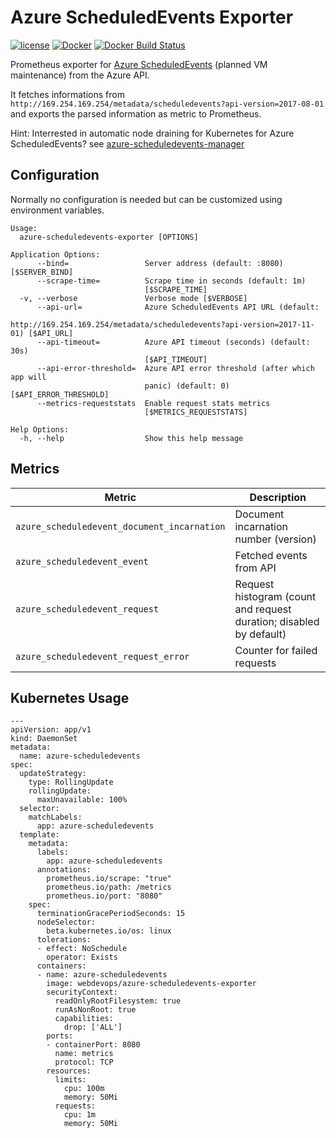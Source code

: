 Azure ScheduledEvents Exporter
==============================

[![license](https://img.shields.io/github/license/webdevops/azure-scheduledevents-exporter.svg)](https://github.com/webdevops/azure-scheduledevents-exporter/blob/master/LICENSE)
[![Docker](https://img.shields.io/badge/docker-webdevops%2Fazure--scheduledevents--exporter-blue.svg?longCache=true&style=flat&logo=docker)](https://hub.docker.com/r/webdevops/azure-scheduledevents-exporter/)
[![Docker Build Status](https://img.shields.io/docker/build/webdevops/azure-scheduledevents-exporter.svg)](https://hub.docker.com/r/webdevops/azure-scheduledevents-exporter/)

Prometheus exporter for [Azure ScheduledEvents](https://docs.microsoft.com/en-us/azure/virtual-machines/linux/scheduled-events) (planned VM maintenance) from the Azure API.

It fetches informations from `http://169.254.169.254/metadata/scheduledevents?api-version=2017-08-01`
and exports the parsed information as metric to Prometheus.


Hint: Interrested in automatic node draining for Kubernetes for Azure ScheduledEvents? see [azure-scheduledevents-manager](https://github.com/webdevops/azure-scheduledevents-manager)

Configuration
-------------

Normally no configuration is needed but can be customized using environment variables.

```
Usage:
  azure-scheduledevents-exporter [OPTIONS]

Application Options:
      --bind=                 Server address (default: :8080) [$SERVER_BIND]
      --scrape-time=          Scrape time in seconds (default: 1m)
                              [$SCRAPE_TIME]
  -v, --verbose               Verbose mode [$VERBOSE]
      --api-url=              Azure ScheduledEvents API URL (default:
                              http://169.254.169.254/metadata/scheduledevents?api-version=2017-11-01) [$API_URL]
      --api-timeout=          Azure API timeout (seconds) (default: 30s)
                              [$API_TIMEOUT]
      --api-error-threshold=  Azure API error threshold (after which app will
                              panic) (default: 0) [$API_ERROR_THRESHOLD]
      --metrics-requeststats  Enable request stats metrics
                              [$METRICS_REQUESTSTATS]

Help Options:
  -h, --help                  Show this help message
```

Metrics
-------

| Metric                                      | Description                                                                           |
|---------------------------------------------|---------------------------------------------------------------------------------------|
| `azure_scheduledevent_document_incarnation` | Document incarnation number (version)                                                 |
| `azure_scheduledevent_event`                | Fetched events from API                                                               |
| `azure_scheduledevent_request`              | Request histogram (count and request duration; disabled by default)                   |
| `azure_scheduledevent_request_error`        | Counter for failed requests                                                           |


Kubernetes Usage
----------------

```
---
apiVersion: app/v1
kind: DaemonSet
metadata:
  name: azure-scheduledevents
spec:
  updateStrategy:
    type: RollingUpdate
    rollingUpdate:
      maxUnavailable: 100%
  selector:
    matchLabels:
      app: azure-scheduledevents
  template:
    metadata:
      labels:
        app: azure-scheduledevents
      annotations:
        prometheus.io/scrape: "true"
        prometheus.io/path: /metrics
        prometheus.io/port: "8080"
    spec:
      terminationGracePeriodSeconds: 15
      nodeSelector:
        beta.kubernetes.io/os: linux
      tolerations:
      - effect: NoSchedule
        operator: Exists
      containers:
      - name: azure-scheduledevents
        image: webdevops/azure-scheduledevents-exporter
        securityContext:
          readOnlyRootFilesystem: true
          runAsNonRoot: true
          capabilities:
            drop: ['ALL']
        ports:
        - containerPort: 8080
          name: metrics
          protocol: TCP
        resources:
          limits:
            cpu: 100m
            memory: 50Mi
          requests:
            cpu: 1m
            memory: 50Mi
```
